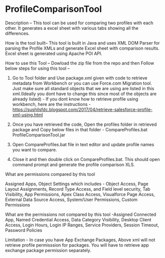 # ProfileComparisonTool

Description – This tool can be used for comparing two profiles with each other. It generates a excel sheet with various tabs showing all the differences.

How is the tool built– This tool is built in Java and uses XML DOM Parser for parsing the Profile XMLs and generate Excel sheet with comparison results. Excel sheet is generated using Apache POI API.

How to use this Tool – Dowload the zip file from the repo and then Follow below steps for using this tool –

1. Go to Tool folder and Use package.xml given with code to retrieve metadata from Workbench or you can use Force.com Migration tool. Just make sure all standard objects that we are using are listed in this xml.(Ideally you dont have to change this since most of the objects are already listed) - If you dont know how to retrieve profile using workbench, here are the instructions - https://sushilsfdc.blogspot.com/2017/04/retrieve-salesforce-profile-xml-using.html

2. Once you have retrieved the code, Open the profiles folder in retrieved package and Copy below files in that folder - 
CompareProfiles.bat
ProfileComparisonTool.jar

3. Open CompareProfiles.bat file in text editor and update profile names you want to compare.

4. Close it and then double click on CompareProfiles.bat. This should open command prompt and generate the profile comparison XLS.

What are permissions compared by this tool

Assigned Apps, Object Settings which includes - Object Access, Page Layout Assignments, Record Type Access, and Field level security, Tab Visibility, App Permissions, Apex Class Access, Visualforce Page Access, External Data Source Access, System/User Permissions, Custom Permissions


What are the permissions not compared by this tool -Assigned Connected App, Named Credential Access, Data Category Visibility, Desktop Client Access, Login Hours, Login IP Ranges, Service Providers, Session Timeout, Password Policies

Limitation - In case you have App Exchange Packages, Above xml will not retrieve profile permisssion for packages. You will have to retrieve app exchange package permission separately. 
